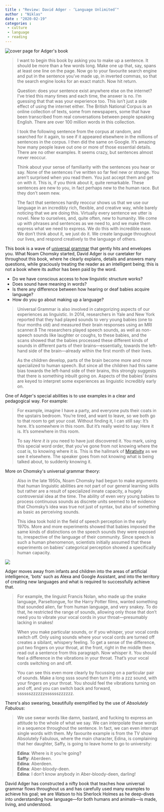 ```yaml
---
title : "Review: David Adger - ‘Language Unlimited’"
author : "Niklas"
date : "2020-02-19"
categories : 
 - culture
 - language
 - reading
---
```


![cover page for Adger's book](https://niklasblog.com/wp-content/language-unlimited.jpg)

> I want to begin this book by asking you to make up a sentence. It should be more than a few words long. Make one up that, say, spans at least one line on the page. Now go to your favourite search engine and put in the sentence you’ve made up, in inverted commas, so that the search engine looks for an exact match. Now hit return.  
>   
> Question: does your sentence exist anywhere else on the internet? I’ve tried this many times and each time, the answer is no. I’m guessing that that was your experience too. This isn’t just a side effect of using the internet either. The British National Corpus is an online collection of texts, some from newspapers, some that have been transcribed from real conversations between people speaking English. There are over 100 million words in this collection.  
>   
> I took the following sentence from the corpus at random, and searched for it again, to see if it appeared elsewhere in the millions of sentences in the corpus. I then did the same on Google. It’s amazing how many people leave out one or more of those essential details. There are no other examples. It seems crazy, but sentences almost never reoccur.  
>   
> Think about your sense of familiarity with the sentences you hear or say. None of the sentences I’ve written so far feel new or strange. You aren’t surprised when you read them. You just accept them and get on with it. This is, if you think about it, quite remarkable. These sentences are new to you, in fact perhaps new to the human race. But they don’t seem new.  
>   
> The fact that sentences hardly reoccur shows us that we use our language in an incredibly rich, flexible, and creative way, while barely noticing that we are doing this. Virtually every sentence we utter is novel. New to ourselves, and, quite often, new to humanity. We come up with phrases and sentences as we need to, and we make them express what we need to express. We do this with incredible ease. We don’t think about it, we just do it. We create language throughout our lives, and respond creatively to the language of others.

This book is a wave of [universal grammar](https://en.wikipedia.org/wiki/Universal_grammar) that gently hits and envelopes you. What Noam Chomsky started, David Adger is our caretaker for throughout this book, where he clearly explains, details and answers many questions, while graciously treating the reader as an intelligent being; this is not a book where its author has been paid by the word.

- Do we have conscious access to how linguistic structure works?
- Does sound have meaning in words?
- Is there any difference between how hearing or deaf babies acquire language?
- How do you go about making up a language?

> Universal Grammar is also involved in categorizing aspects of our experiences as linguistic. In 2014, researchers in Yale and New York reported that they had played sounds to very young babies (one to four months old) and measured their brain responses using an MRI scanner.8 The researchers played speech sounds, as well as non-speech sounds like laughter or coughs, to these babies, and the scans showed that the babies processed these different kinds of sounds in different parts of their brains—essentially, towards the left-hand side of the brain—already within the first month of their lives.  
>   
> As the children develop, parts of the brain become more and more specialized to human speech. But since all the children had this same bias towards the left-hand side of their brains, this strongly suggests that there is something inbuilt going on. Aspects of the babies’ brains are keyed to interpret some experiences as linguistic incredibly early on.

One of Adger's special abilities is to use examples in a clear and pedagogical way. For example:

> For example, imagine I have a party, and everyone puts their coats in the upstairs bedroom. You’re tired, and want to leave, so we both go to that room to get your coat. Without finding it, I can still say: It’s here. It’s somewhere in this room. But it’s really weird to say: Here it is. It’s somewhere in this room.  
>   
> To say _Here it is_ you need to have just discovered it. You mark, using this special word order, that you’ve gone from not knowing where the coat is, to knowing where it is. This is the hallmark of [Mirativity](https://en.wikipedia.org/wiki/Mirativity) as we see it elsewhere. The speaker goes from not knowing what is being talked about, to suddenly knowing it.

More on Chomsky's universal grammar theory:

> Also in the late 1950s, Noam Chomsky had begun to make arguments that human linguistic abilities are not part of our general learning skills but rather are a result of specialized innate capacity, a hugely controversial idea at the time. The ability of even very young babies to process continuous sounds as discrete units seemed to be evidence that Chomsky’s idea was true not just of syntax, but also of something as basic as perceiving sounds.  
>   
> This idea took hold in the field of speech perception in the early 1970s. More and more experiments showed that babies imposed the same kinds of distinctions on the speech sounds they were exposed to, irrespective of the language of their community. Since speech is such a human phenomenon, scientists initially assumed that these experiments on babies’ categorical perception showed a specifically human capacity.

![](https://niklasblog.com/wp-content/32399123-1.png)

Adger moves away from infants and children into the areas of artificial intelligence, 'bots' such as Alexa and Google Assistant, and into the territory of creating new languages and what is required to successfully achieve that.

> For example, the linguist Francis Nolan, who made up the snake language, Parseltongue, for the Harry Potter films, wanted something that sounded alien, far from human language, and very snakey. To do that, he restricted the range of sounds, allowing only those that don’t need you to vibrate your vocal cords in your throat—presumably lacking in snakes!  
>   
> When you make particular sounds, or if you whisper, your vocal cords switch off. Only using sounds where your vocal cords are turned off creates a sibilant, whispery feeling. To get a sense of the difference, put two fingers on your throat, at the front, right in the middle then read out a sentence from this paragraph. Now whisper it. You should feel a difference in the vibrations in your throat. That’s your vocal cords switching on and off.  
>   
> You can see this even more clearly by focussing on a particular pair of sounds. Make a long ssss sound then turn it into a zzz sound, with your fingers on your throat. You should feel the vibrations turning on and off, and you can switch back and forward, sssssszzzzzzsssssszzzzzz.

There's also swearing, beautifully exemplified by the use of _Absolutely Fabulous_:

> We use swear words like damn, bastard, and fucking to express an attitude to the whole of what we say. We can interpolate these words in a sequence throughout the sentence. In fact, we can even interrupt single words with them. My favourite example is from the TV show Absolutely Fabulous, where the main character, Edina, is complaining that her daughter, Saffy, is going to leave home to go to university:  
>   
> **Edina**: Where is it you’re going?  
> **Saffy**: Aberdeen.  
> **Edina**: Aberdeen.  
> **Edina**: Aber-bloody-deen.  
> **Edina**: I don’t know anybody in Aber-bloody-deen, darling!

David Adger has constructed a nifty book that teaches how universal grammar flows throughout us and has carefully used many examples to achieve his goal; we are Watson to his Sherlock Holmes as he deep-dives into understanding how language—for both humans and animals—is made, living, and understood.
